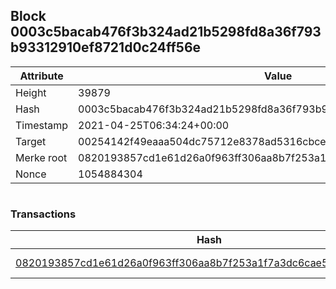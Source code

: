 ## Block 0003c5bacab476f3b324ad21b5298fd8a36f793b93312910ef8721d0c24ff56e

Attribute | Value
--- | ---
Height | 39879
Hash | 0003c5bacab476f3b324ad21b5298fd8a36f793b93312910ef8721d0c24ff56e
Timestamp | 2021-04-25T06:34:24+00:00
Target | 00254142f49eaaa504dc75712e8378ad5316cbcead634704b3734b6271167cc4
Merke root | 0820193857cd1e61d26a0f963ff306aa8b7f253a1f7a3dc6cae5e7a3306d5bc8
Nonce | 1054884304

```

```

### Transactions

Hash | Amount
--- | ---
[0820193857cd1e61d26a0f963ff306aa8b7f253a1f7a3dc6cae5e7a3306d5bc8](0820193857cd1e61d26a0f963ff306aa8b7f253a1f7a3dc6cae5e7a3306d5bc8.md) | 10.00000000 SKEPTI 
